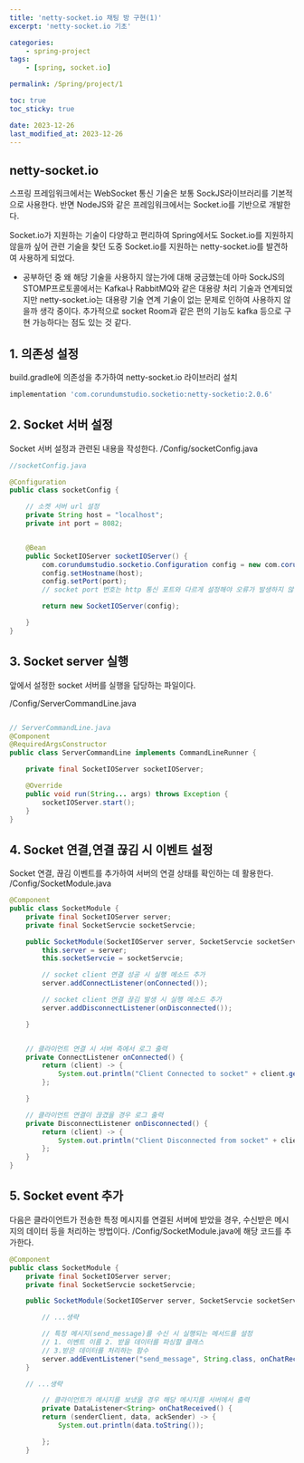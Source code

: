 ```yaml
---
title: 'netty-socket.io 채팅 방 구현(1)'
excerpt: 'netty-socket.io 기초'

categories:
    - spring-project
tags:
    - [spring, socket.io]

permalink: /Spring/project/1

toc: true
toc_sticky: true

date: 2023-12-26
last_modified_at: 2023-12-26
---
```


## netty-socket.io

스프링 프레임워크에서는 WebSocket 통신 기술은 보통 SockJS라이브러리를 기본적으로 사용한다. 반면 NodeJS와 같은 프레임워크에서는 Socket.io를 기반으로 개발한다.

Socket.io가 지원하는 기술이 다양하고 편리하여 Spring에서도 Socket.io를 지원하지 않을까 싶어 관련 기술을 찾던 도중 Socket.io를 지원하는 netty-socket.io를 발견하여 사용하게 되었다.

-   공부하던 중 왜 해당 기술을 사용하지 않는가에 대해 궁금했는데 아마 SockJS의 STOMP프로토콜에서는 Kafka나 RabbitMQ와 같은 대용량 처리 기술과 연계되었지만 netty-socket.io는 대용량 기술 연계 기술이 없는 문제로 인하여 사용하지 않을까 생각 중이다. 추가적으로 socket Room과 같은 편의 기능도 kafka 등으로 구현 가능하다는 점도 있는 것 같다.

## 1. 의존성 설정

build.gradle에 의존성을 추가하여 netty-socket.io 라이브러리 설치

```gradle
implementation 'com.corundumstudio.socketio:netty-socketio:2.0.6'
```

## 2. Socket 서버 설정

Socket 서버 설정과 관련된 내용을 작성한다.
/Config/socketConfig.java

```java
//socketConfig.java

@Configuration
public class socketConfig {

    // 소켓 서버 url 설정
    private String host = "localhost";
    private int port = 8082;


    @Bean
    public SocketIOServer socketIOServer() {
        com.corundumstudio.socketio.Configuration config = new com.corundumstudio.socketio.Configuration();
        config.setHostname(host);
        config.setPort(port);
        // socket port 번호는 http 통신 포트와 다르게 설정해야 오류가 발생하지 않음

        return new SocketIOServer(config);

    }
}
```

## 3. Socket server 실행

앞에서 설정한 socket 서버를 실행을 담당하는 파일이다.

/Config/ServerCommandLine.java

```java

// ServerCommandLine.java
@Component
@RequiredArgsConstructor
public class ServerCommandLine implements CommandLineRunner {

    private final SocketIOServer socketIOServer;

    @Override
    public void run(String... args) throws Exception {
        socketIOServer.start();
    }
}
```

## 4. Socket 연결,연결 끊김 시 이벤트 설정

Socket 연결, 끊김 이벤트를 추가하여 서버의 연결 상태를 확인하는 데 활용한다.
/Config/SocketModule.java

```java
@Component
public class SocketModule {
    private final SocketIOServer server;
    private final SocketServcie socketServcie;

    public SocketModule(SocketIOServer server, SocketServcie socketServcie) {
        this.server = server;
        this.socketServcie = socketServcie;

        // socket client 연결 성공 시 실행 메소드 추가
        server.addConnectListener(onConnected());

        // socket client 연결 끊김 발생 시 실행 메소드 추가
        server.addDisconnectListener(onDisconnected());

    }


    // 클라이언트 연결 시 서버 측에서 로그 출력
    private ConnectListener onConnected() {
        return (client) -> {
            System.out.println("Client Connected to socket" + client.getSessionId().toString());
        };

    }

    // 클라이언트 연결이 끊겼을 경우 로그 출력
    private DisconnectListener onDisconnected() {
        return (client) -> {
            System.out.println("Client Disconnected from socket" + client.getSessionId().toString());
        };
    }
}
```

## 5. Socket event 추가

다음은 클라이언트가 전송한 특정 메시지를 연결된 서버에 받았을 경우, 수신받은 메시지의 데이터 등을 처리하는 방법이다.
/Config/SocketModule.java에 해당 코드를 추가한다.

```java
@Component
public class SocketModule {
    private final SocketIOServer server;
    private final SocketServcie socketServcie;

    public SocketModule(SocketIOServer server, SocketServcie socketServcie) {

        // ...생략

        // 특정 메시지(send_message)를 수신 시 실행되는 메서드를 설정
        // 1. 이벤트 이름 2. 받을 데이터를 파싱할 클래스
        // 3.받은 데이터를 처리하는 함수
        server.addEventListener("send_message", String.class, onChatReceived());
    }

    // ...생략

        // 클라이언트가 메시지를 보냈을 경우 해당 메시지를 서버에서 출력
        private DataListener<String> onChatReceived() {
        return (senderClient, data, ackSender) -> {
            System.out.println(data.toString());

        };
    }
```
